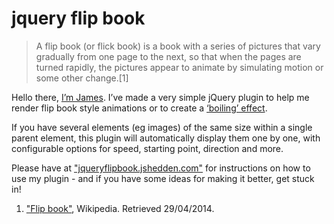 # jquery flip book

> A flip book (or flick book) is a book with a series of pictures that vary gradually from one page to the next, so that when the pages are turned rapidly, the pictures appear to animate by simulating motion or some other change.[1]

Hello there, [I’m James](http://www.jshedden.com). I’ve made a very simple jQuery plugin to help me render flip book style animations or to create a [‘boiling’ effect](http://www.animationpost.co.uk/notes2/wobble.htm).

If you have several elements (eg images) of the same size within a single parent element, this plugin will automatically display them one by one, with configurable options for speed, starting point, direction and more.

Please have at ["jqueryflipbook.jshedden.com"](http://jqueryflipbook.jshedden.com) for instructions on how to use my plugin - and if you have some ideas for making it better, get stuck in!

1. ["Flip book"](http://en.wikipedia.org/wiki/Flip_book), Wikipedia. Retrieved 29/04/2014.
